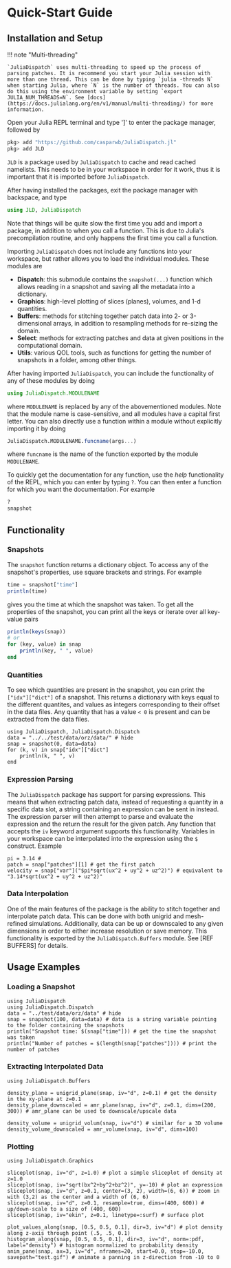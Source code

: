 # Quick-Start Guide


## Installation and Setup

!!! note "Multi-threading"

    `JuliaDispatch` uses multi-threading to speed up the process of parsing patches. It is recommend you start your Julia session with more than one thread. This can be done by typing `julia -threads N` when starting Julia, where `N` is the number of threads. You can also do this using the environment variable by setting `export JULIA_NUM_THREADS=N`. See [docs](https://docs.julialang.org/en/v1/manual/multi-threading/) for more information.

Open your Julia REPL terminal and type ']' to enter the package manager, followed by

```julia
pkg> add "https://github.com/casparwb/JuliaDispatch.jl"
pkg> add JLD
```

`JLD` is a package used by `JuliaDispatch` to cache and read cached namelists. This needs to be in your workspace in order for it work, thus it is important that it is imported before `JuliaDispatch`.

After having installed the packages, exit the package manager with backspace, and type

```julia
using JLD, JuliaDispatch
```

Note that things will be quite slow the first time you add and import a package, in addition to when you call a function. This is due to Julia's precompilation routine, and only happens the first time you call a function.

Importing `JuliaDispatch` does not include any functions into your workspace, but rather allows you to load the individual modules. These modules are

* __Dispatch__: this submodule contains the `snapshot(...)` function which allows reading in a snapshot and saving all the metadata into a dictionary.
* __Graphics__: high-level plotting of slices (planes), volumes, and 1-d quantities.
* __Buffers__: methods for stitching together patch data into 2- or 3-dimensional arrays, in addition to resampling methods for re-sizing the domain.
* __Select__: methods for extracting patches and data at given positions in the computational domain.
* __Utils__:  various QOL tools, such as functions for getting the number of snapshots in a folder, among other things.

After having imported `JuliaDispatch`, you can include the functionality of any of these modules by doing

```julia
using JuliaDispatch.MODULENAME
```

where `MODULENAME` is replaced by any of the abovementioned modules. Note that the module name is case-sensitive, and all modules have a capital first letter. You can also directly use a function within a module without explicitly importing it by doing

```julia
JuliaDispatch.MODULENAME.funcname(args...)
```

where `funcname` is the name of the function exported by the module `MODULENAME`. 

To quickly get the documentation for any function, use the _help_ functionality of the REPL, which you can enter by typing `?`. You can then enter a function for which you want the documentation. For example

```julia
?
snapshot
```

## Functionality

### Snapshots

The `snapshot` function returns a dictionary object. To access any of the snapshot's properties, use square brackets and strings. For example

```julia
time = snapshot["time"]
println(time)
```

gives you the time at which the snapshot was taken. To get all the properties of the snapshot, you can print all the keys or iterate over all key-value pairs

```julia
println(keys(snap))
# or
for (key, value) in snap
    println(key, " ", value)
end
```

### Quantities

To see which quantities are present in the snapshot, you can print the `["idx"]["dict"]` of a snapshot. This returns a dictionary with keys equal to the different quantites, and values as integers corresponding to their offset in the data files. Any quantity that has a value `< 0` is present and can be extracted from the data files.

```@example 1
using JuliaDispatch, JuliaDispatch.Dispatch
data = "../../test/data/orz/data/" # hide
snap = snapshot(0, data=data)
for (k, v) in snap["idx"]["dict"]
    println(k, " ", v)
end
```

### Expression Parsing

The `JuliaDispatch` package has support for parsing expressions. This means that when extracting patch data, instead of requesting a quantity in a specific data slot, a string containing an expression can be sent in instead. The expression parser will then attempt to parse and evaluate the expression and the return the result for the given patch. Any function that accepts the `iv` keyword argument supports this functionality. Variables in your workspace can be interpolated into the expression using the `$` construct. Example

```@example 1
pi = 3.14 #
patch = snap["patches"][1] # get the first patch
velocity = snap["var"]("$pi*sqrt(ux^2 + uy^2 + uz^2)") # equivalent to "3.14*sqrt(ux^2 + uy^2 + uz^2)"
```

### Data Interpolation

One of the main features of the package is the ability to stitch together and interpolate patch data. This can be done with both unigrid and mesh-refined simulations. Additionally, data can be up or downscaled to any given dimensions in order to either increase resolution or save memory. This functionality is exported by the `JuliaDispatch.Buffers` module. See [REF BUFFERS] for details.

## Usage Examples

### Loading a Snapshot

```@example 1
using JuliaDispatch
using JuliaDispatch.Dispatch
data = "../test/data/orz/data" # hide
snap = snapshot(100, data=data) # data is a string variable pointing to the folder containing the snapshots
println("Snapshot time: $(snap["time"])) # get the time the snapshot was taken
println("Number of patches = $(length(snap["patches"]))) # print the number of patches
```

### Extracting Interpolated Data

```@example 1
using JuliaDispatch.Buffers

density_plane = unigrid_plane(snap, iv="d", z=0.1) # get the density in the xy-plane at z=0.1
density_plane_downscaled = amr_plane(snap, iv="d", z=0.1, dims=(200, 300)) # amr_plane can be used to downscale/upscale data

density_volume = unigrid_volum(snap, iv="d") # similar for a 3D volume
density_volume_downscaled = amr_volume(snap, iv="d", dims=100)
```

### Plotting

```@example 1
using JuliaDispatch.Graphics

sliceplot(snap, iv="d", z=1.0) # plot a simple sliceplot of density at z=1.0
sliceplot(snap, iv="sqrt(bx^2+by^2+bz^2)", y=-10) # plot an expression
sliceplot(snap, iv="d", z=0.1, center=(3, 2), width=(6, 6)) # zoom in with (3,2) as the center and a width of (6, 6)
sliceplot(snap, iv="d", z=0.1, resample=true, dims=(400, 600)) # up/down-scale to a size of (400, 600)
sliceplot(snap, iv="ekin", z=0.1, linetype=:surf) # surface plot

plot_values_along(snap, [0.5, 0.5, 0.1], dir=3, iv="d") # plot density along z-axis through point (.5, .5, 0.1)
histogram_along(snap, [0.5, 0.5, 0.1], dir=3, iv="d", norm=:pdf, label="density") # histogram normalized to probability density
anim_pane(snap, ax=3, iv="d", nframes=20, start=0.0, stop=-10.0, savepath="test.gif") # animate a panning in z-direction from -10 to 0 
```